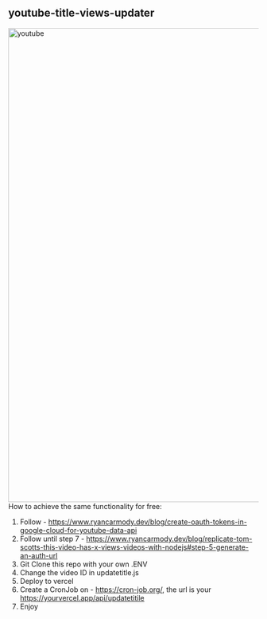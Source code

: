 ## youtube-title-views-updater
<img width="952" alt="youtube" src="https://github.com/WilsonLimSet/youtube-title-views-updater/assets/78862507/c6815f70-70ce-4ec8-81ae-5587a1c10313">
How to achieve the same functionality for free:

1. Follow - https://www.ryancarmody.dev/blog/create-oauth-tokens-in-google-cloud-for-youtube-data-api
2. Follow until step 7 -  https://www.ryancarmody.dev/blog/replicate-tom-scotts-this-video-has-x-views-videos-with-nodejs#step-5-generate-an-auth-url
3. Git Clone this repo with your own .ENV
4. Change the video ID in updatetitle.js
5. Deploy to vercel
6. Create a CronJob on - https://cron-job.org/, the url is your https://yourvercel.app/api/updatetitile
7. Enjoy

